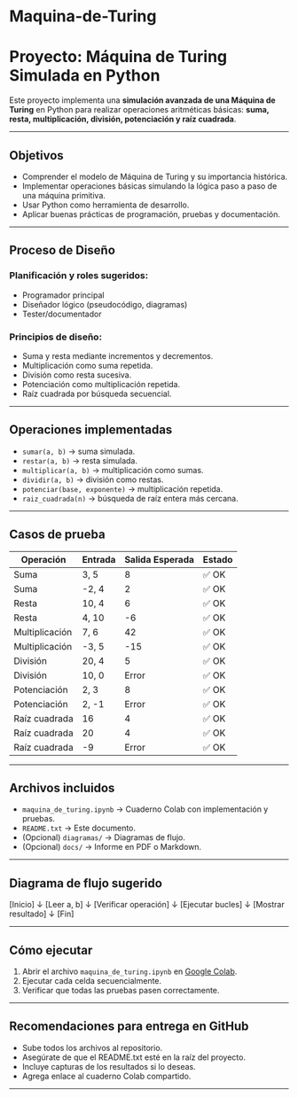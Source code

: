 # Maquina-de-Turing

# Proyecto: Máquina de Turing Simulada en Python

Este proyecto implementa una **simulación avanzada de una Máquina de Turing** en Python para realizar operaciones aritméticas básicas: **suma, resta, multiplicación, división, potenciación y raíz cuadrada**.

---

## Objetivos

- Comprender el modelo de Máquina de Turing y su importancia histórica.
- Implementar operaciones básicas simulando la lógica paso a paso de una máquina primitiva.
- Usar Python como herramienta de desarrollo.
- Aplicar buenas prácticas de programación, pruebas y documentación.

---

## Proceso de Diseño

### Planificación y roles sugeridos:
- Programador principal
- Diseñador lógico (pseudocódigo, diagramas)
- Tester/documentador

### Principios de diseño:
- Suma y resta mediante incrementos y decrementos.
- Multiplicación como suma repetida.
- División como resta sucesiva.
- Potenciación como multiplicación repetida.
- Raíz cuadrada por búsqueda secuencial.

---

## Operaciones implementadas

- `sumar(a, b)` → suma simulada.
- `restar(a, b)` → resta simulada.
- `multiplicar(a, b)` → multiplicación como sumas.
- `dividir(a, b)` → división como restas.
- `potenciar(base, exponente)` → multiplicación repetida.
- `raiz_cuadrada(n)` → búsqueda de raíz entera más cercana.

---

## Casos de prueba

| Operación       | Entrada        | Salida Esperada | Estado  |
|----------------|----------------|------------------|---------|
| Suma           | 3, 5           | 8                | ✅ OK   |
| Suma           | -2, 4          | 2                | ✅ OK   |
| Resta          | 10, 4          | 6                | ✅ OK   |
| Resta          | 4, 10          | -6               | ✅ OK   |
| Multiplicación | 7, 6           | 42               | ✅ OK   |
| Multiplicación | -3, 5          | -15              | ✅ OK   |
| División       | 20, 4          | 5                | ✅ OK   |
| División       | 10, 0          | Error            | ✅ OK   |
| Potenciación   | 2, 3           | 8                | ✅ OK   |
| Potenciación   | 2, -1          | Error            | ✅ OK   |
| Raíz cuadrada  | 16             | 4                | ✅ OK   |
| Raíz cuadrada  | 20             | 4                | ✅ OK   |
| Raíz cuadrada  | -9             | Error            | ✅ OK   |

---

## Archivos incluidos

- `maquina_de_turing.ipynb` → Cuaderno Colab con implementación y pruebas.
- `README.txt` → Este documento.
- (Opcional) `diagramas/` → Diagramas de flujo.
- (Opcional) `docs/` → Informe en PDF o Markdown.

---

## Diagrama de flujo sugerido

[Inicio]
↓
[Leer a, b]
↓
[Verificar operación]
↓
[Ejecutar bucles]
↓
[Mostrar resultado]
↓
[Fin]


---

## Cómo ejecutar

1. Abrir el archivo `maquina_de_turing.ipynb` en [Google Colab](https://colab.research.google.com/).
2. Ejecutar cada celda secuencialmente.
3. Verificar que todas las pruebas pasen correctamente.

---

## Recomendaciones para entrega en GitHub

- Sube todos los archivos al repositorio.
- Asegúrate de que el README.txt esté en la raíz del proyecto.
- Incluye capturas de los resultados si lo deseas.
- Agrega enlace al cuaderno Colab compartido.

---




